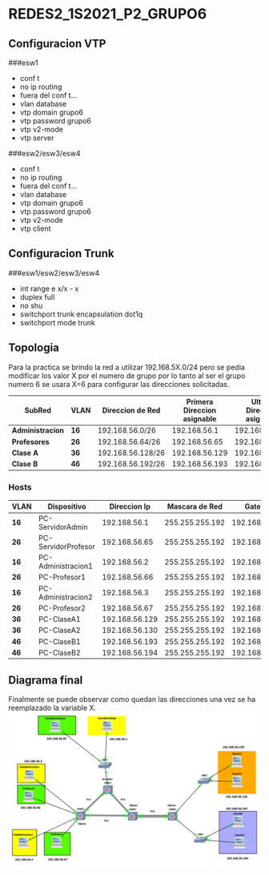 # REDES2_1S2021_P2_GRUPO6

## Configuracion VTP


###esw1

* conf t
* no ip routing
* fuera del conf t...
* vlan database
* vtp domain grupo6
* vtp password grupo6
* vtp v2-mode
* vtp server

###esw2/esw3/esw4

* conf t
* no ip routing
* fuera del conf t...
* vlan database
* vtp domain grupo6
* vtp password grupo6
* vtp v2-mode
* vtp client


## Configuracion Trunk

###esw1/esw2/esw3/esw4

* int range e x/x - x
* duplex full
* no shu
* switchport trunk encapsulation dot1q
* switchport mode trunk





## Topologia
Para la practica se brindo la red a utilizar 192.168.5X.0/24 pero se pedia modificar los valor X por el numero de grupo por lo tanto al ser el grupo numero 6 se usara X=6 para configurar las direcciones solicitadas.

|SubRed|VLAN|Direccion de Red|Primera Direccion asignable|Ultima Direccion asignable|Direccion de Broadcast|
|-|-|-|-|-|-|
|**Administracion**|**16**| 192.168.56.0/26 | 192.168.56.1 | 192.168.56.62 | 192.168.56.63
|**Profesores**|**26**| 192.168.56.64/26 | 192.168.56.65 | 192.168.56.126 | 192.168.56.127
|**Clase A**|**36**| 192.168.56.128/26 | 192.168.56.129 | 192.168.56.190 | 192.168.56.191
|**Clase B**|**46**| 192.168.56.192/26 | 192.168.56.193 | 192.168.56.254 | 192.168.56.255


### Hosts

|VLAN|Dispositivo|Direccion Ip|Mascara de Red | Gateway
|-|-|-|-|-|
|**16**|PC-ServidorAdmin|192.168.56.1|255.255.255.192|192.168.56.62
|**26**|PC-ServidorProfesor|192.168.56.65|255.255.255.192|192.168.56.126
|**16**|PC-Administracion1|192.168.56.2|255.255.255.192|192.168.56.62
|**26**|PC-Profesor1|192.168.56.66|255.255.255.192|192.168.56.126
|**16**|PC-Administracion2|192.168.56.3|255.255.255.192|192.168.56.62
|**26**|PC-Profesor2|192.168.56.67|255.255.255.192|192.168.56.126
|**36**|PC-ClaseA1|192.168.56.129|255.255.255.192|192.168.56.190
|**36**|PC-ClaseA2|192.168.56.130|255.255.255.192|192.168.56.190
|**46**|PC-ClaseB1|192.168.56.193|255.255.255.192|192.168.56.254
|**46**|PC-ClaseB2|192.168.56.194|255.255.255.192|192.168.56.254

## Diagrama final
Finalmente se puede observar como quedan las direcciones una vez se ha reemplazado la variable X.
![Alt text](imgs/Topologia.png?raw=true "Up time")
